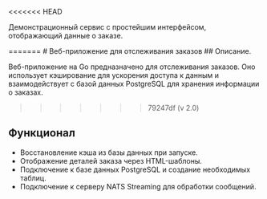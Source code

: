 <<<<<<< HEAD
<p>Демонстрационный сервис с простейшим интерфейсом, отображающий данные о заказе. </p>
=======
# Веб-приложение для отслеживания заказов
## Описание.

Веб-приложение на Go предназначено для отслеживания заказов. Оно использует кэширование для ускорения доступа к данным и взаимодействует с базой данных PostgreSQL для хранения информации о заказах.
>>>>>>> 79247df (v 2.0)

## Функционал
- Восстановление кэша из базы данных при запуске.
- Отображение деталей заказа через HTML-шаблоны.
- Подключение к базе данных PostgreSQL и создание необходимых таблиц.
- Подключение к серверу NATS Streaming для обработки сообщений.